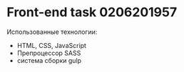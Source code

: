 # Front-end task 0206201957

Использованные технологии:

- HTML, CSS, JavaScript
- Препроцессор SASS
- система сборки gulp
